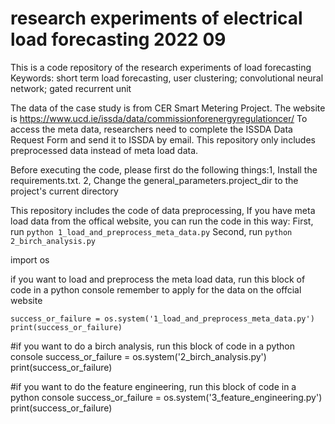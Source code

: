 # research experiments of electrical load forecasting 2022 09
This is a code repository of the research experiments of load forecasting
Keywords: short term load forecasting, user clustering; convolutional neural network;
gated recurrent unit

The data of the case study is from CER Smart Metering Project. The website is https://www.ucd.ie/issda/data/commissionforenergyregulationcer/
To access the meta data, researchers need to complete the ISSDA Data Request Form and send it to ISSDA by email.
This repository only includes preprocessed data instead of meta load data.

Before executing the code, please first do the following things:1, Install the requirements.txt. 2, Change the general_parameters.project_dir to the project's current directory

This repository includes the code of data preprocessing, 
If you have meta load data from the offical website, you can run the code in this way:
First, run `python 1_load_and_preprocess_meta_data.py`
Second, run `python 2_birch_analysis.py`

import os

if you want to load and preprocess the meta load data, run this block of code in a python console
remember to apply for the data on the offcial website

```
success_or_failure = os.system('1_load_and_preprocess_meta_data.py')
print(success_or_failure)
```

#if you want to do a birch analysis, run this block of code in a python console
success_or_failure = os.system('2_birch_analysis.py')
print(success_or_failure)

#if you want to do the feature engineering, run this block of code in a python console
success_or_failure = os.system('3_feature_engineering.py')
print(success_or_failure)
